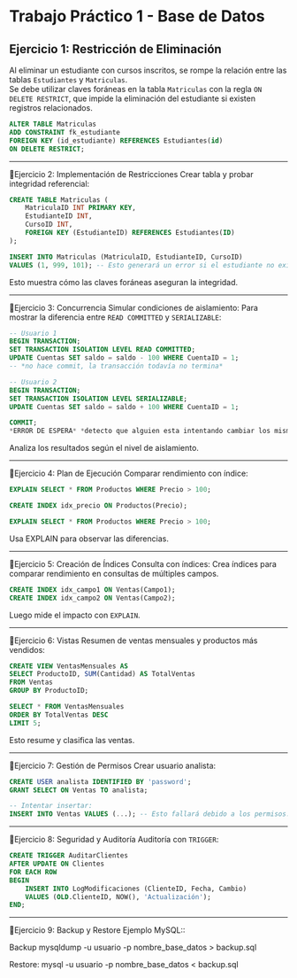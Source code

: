 # Trabajo Práctico 1 - Base de Datos

## Ejercicio 1: Restricción de Eliminación

Al eliminar un estudiante con cursos inscritos, se rompe la relación entre las tablas `Estudiantes` y `Matriculas`.  
Se debe utilizar claves foráneas en la tabla `Matriculas` con la regla `ON DELETE RESTRICT`, que impide la eliminación del estudiante si existen registros relacionados.

```sql
ALTER TABLE Matriculas
ADD CONSTRAINT fk_estudiante
FOREIGN KEY (id_estudiante) REFERENCES Estudiantes(id)
ON DELETE RESTRICT;
```


-------------------------------------------------------------------------------------------

🔹Ejercicio 2: Implementación de Restricciones
Crear tabla y probar integridad referencial:

```sql
CREATE TABLE Matriculas (
    MatriculaID INT PRIMARY KEY,
    EstudianteID INT,
    CursoID INT,
    FOREIGN KEY (EstudianteID) REFERENCES Estudiantes(ID)
);

INSERT INTO Matriculas (MatriculaID, EstudianteID, CursoID)
VALUES (1, 999, 101); -- Esto generará un error si el estudiante no existe
```
Esto muestra cómo las claves foráneas aseguran la integridad.

-------------------------------------------------------------------------------------------

🔹Ejercicio 3: Concurrencia
Simular condiciones de aislamiento: Para mostrar la diferencia entre `READ COMMITTED` y `SERIALIZABLE`:

```sql
-- Usuario 1
BEGIN TRANSACTION;
SET TRANSACTION ISOLATION LEVEL READ COMMITTED;
UPDATE Cuentas SET saldo = saldo - 100 WHERE CuentaID = 1;
-- *no hace commit, la transacción todavía no termina*

-- Usuario 2
BEGIN TRANSACTION;
SET TRANSACTION ISOLATION LEVEL SERIALIZABLE;
UPDATE Cuentas SET saldo = saldo + 100 WHERE CuentaID = 1;

COMMIT;
*ERROR DE ESPERA* *detecto que alguien esta intentando cambiar los mismos datos y tira error para que no haya interferencia*
```

Analiza los resultados según el nivel de aislamiento.


-------------------------------------------------------------------------------------------

🔹Ejercicio 4: Plan de Ejecución
Comparar rendimiento con índice:

```sql
EXPLAIN SELECT * FROM Productos WHERE Precio > 100;

CREATE INDEX idx_precio ON Productos(Precio);

EXPLAIN SELECT * FROM Productos WHERE Precio > 100;
```

Usa EXPLAIN para observar las diferencias.

-------------------------------------------------------------------------------------------

🔹Ejercicio 5: Creación de Índices
Consulta con índices: Crea índices para comparar rendimiento en consultas de múltiples campos.

```sql
CREATE INDEX idx_campo1 ON Ventas(Campo1);
CREATE INDEX idx_campo2 ON Ventas(Campo2);
```
Luego mide el impacto con `EXPLAIN`.

-------------------------------------------------------------------------------------------

🔹Ejercicio 6: Vistas
Resumen de ventas mensuales y productos más vendidos:

```sql
CREATE VIEW VentasMensuales AS
SELECT ProductoID, SUM(Cantidad) AS TotalVentas
FROM Ventas
GROUP BY ProductoID;

SELECT * FROM VentasMensuales
ORDER BY TotalVentas DESC
LIMIT 5;
```

Esto resume y clasifica las ventas.

-------------------------------------------------------------------------------------------

🔹Ejercicio 7: Gestión de Permisos
Crear usuario analista:

```sql
CREATE USER analista IDENTIFIED BY 'password';
GRANT SELECT ON Ventas TO analista;

-- Intentar insertar:
INSERT INTO Ventas VALUES (...); -- Esto fallará debido a los permisos.
```

-------------------------------------------------------------------------------------------

🔹Ejercicio 8: Seguridad y Auditoría
Auditoría con `TRIGGER`:

```sql
CREATE TRIGGER AuditarClientes
AFTER UPDATE ON Clientes
FOR EACH ROW
BEGIN
    INSERT INTO LogModificaciones (ClienteID, Fecha, Cambio)
    VALUES (OLD.ClienteID, NOW(), 'Actualización');
END;
```

-------------------------------------------------------------------------------------------

🔹Ejercicio 9: Backup y Restore
Ejemplo MySQL::

Backup
mysqldump -u usuario -p nombre_base_datos > backup.sql

Restore:
mysql -u usuario -p nombre_base_datos < backup.sql
